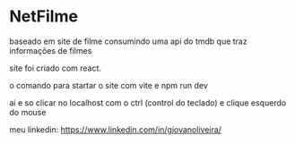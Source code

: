 # NetFilme
baseado em site de filme consumindo uma api do tmdb que traz informações de filmes

site foi criado com react.

o comando para startar o site com vite e npm run dev

ai e so clicar no localhost com o ctrl (control do teclado) e clique esquerdo do mouse

meu linkedin: https://www.linkedin.com/in/giovanoliveira/
